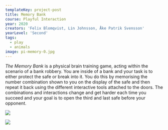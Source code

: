 ```yaml
---
templateKey: project-post
title: Memory Bank
course: Playful Interaction
year: 2020
creators: 'Felix Blomqvist, Lin Johnsson, Åke Patrik Svensson'
yearLevel: 'Second'
tags:
  - play
  - animals
image: pi-memory-0.jpg
---
```


_The Memory Bank_ is a physical brain training game, acting within the scenario of a bank robbery. You are inside of a bank and your task is to either protect the safe or break into it. You do this by memorising the number combination shown to you on the display of the safe and then repeat it back using the different interactive tools attached to the doors. The combinations and interactions change and get harder each time you succeed and your goal is to open the third and last safe before your opponent. 

<MauVideo id="0_kvcgixi9" />

![](images/pi-memory-1.jpg)

![](images/pi-memory-2.jpg)
